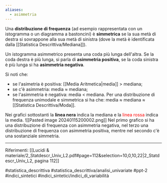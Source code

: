 ```yaml
---
aliases:
  - asimmetria
---
```

Una **distribuzione di frequenza** (ad esempio rappresentata con un istogramma o un diagramma a bastoncini) è **simmetrica** se la sua metà di destra si sovrappone alla sua metà di sinistra (dove la metà è identificata dalla [[Statistica Descrittiva/Mediana]]). 

Un istogramma asimmetrico presenta una coda più lunga dell'altra. Se la coda destra è più lunga, si parla di **asimmetria positiva**, se la coda sinistra è più lunga si ha **asimmetria negativa**.

Si noti che:
* se l'asimetria è positiva: [[Media Aritmetica|media]] > mediana;
* se c'è asimmetria: media $\approx$ mediana;
* se l'asimmetria è negativa: media < mediana.
Per una distribuzione di frequenza unimodale e simmetrica si ha che: media $\approx$ mediana $\approx$ [[Statistica Descrittiva/Moda]].

Nei grafici sottostanti la **linea nera** indica la mediana e la <span style="color:red">linea rossa</span> indica la media.
![[Pasted image 20240115200002.png]]
Nel primo grafico si ha una distribuzione di frequenza con asimmetria negativa, nel terzo una distribuzione di frequenza con asimmetria positiva, mentre nel secondo c'è una sostanziale simmetria.

***
Riferimenti:
[[Lucidi & materiale/2_Statdescr_Univ_L2.pdf#page=112&selection=10,0,10,22|2_Statdescr_Univ_L2, pagina 112]]

#statistica_descrittiva 
#statistica_descrittiva/analisi_univariate
#ppt-2 
#indici_sintetici 
#indici_sintetici/indici_di_variabilità 